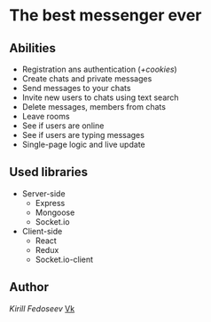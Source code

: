 # The best messenger ever

## Abilities

* Registration ans authentication (_+cookies_)
* Create chats and private messages
* Send messages to your chats
* Invite new users to chats using text search
* Delete messages, members from chats
* Leave rooms
* See if users are online
* See if users are typing messages
* Single-page logic and live update

## Used libraries

* Server-side
    * Express
    * Mongoose
    * Socket.io
* Client-side
    * React
    * Redux
    * Socket.io-client
    
## Author

_Kirill Fedoseev_
[Vk](https://vk.com/kfedoseev])
